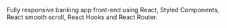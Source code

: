 Fully responsive banking app front-end using React, Styled Components, React
smooth scroll, React Hooks and React Router.
